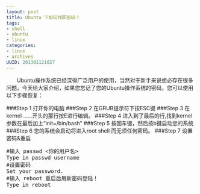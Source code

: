 ```yaml
--- 
layout: post
title: Ubuntu 下如何找回密码？
tags: 
- shell
- ubuntu
- linux
categories:
- linux
- archives
UUID: 201301121027
---
```


 　　Ubuntu操作系统已经深得广泛用户的使用，当然对于新手来说想必存在很多问题，今天给大家介绍，如果您忘记了您的Ubuntu操作系统的密码，您可以使用以下步骤恢复：

###Step 1 打开你的电脑
###Step 2 在GRUB提示符下按ESC键
###Step 3 在 kernel ......开头的那行按E进行编辑。
###Step 4 进入到了最后的行,找到kernel参数在最后加上“init=/bin/bash”
###Step 5 按回车键，然后按b键启动您的系统
###Step 6 您的系统会启动将进入root shell 而无须任何密码。
###Step 7 设置密码&重启
<pre id="bash">
#输入 passwd <你的用户名>
Type in passwd username
#设置密码
Set your password.
#输入 reboot 重启后用新密码登陆！
Type in reboot
</pre>
